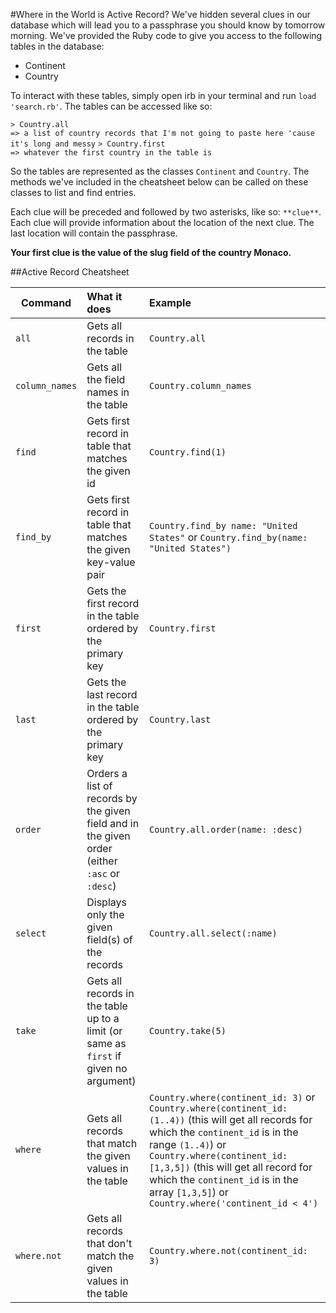 #Where in the World is Active Record?
We've hidden several clues in our database which will lead you to a passphrase you should know by tomorrow morning. We've provided the Ruby code to give you access to the following tables in the database:

- Continent
- Country

To interact with these tables, simply open irb in your terminal and run `load 'search.rb'`. The tables can be accessed like so:

```> Country.all```  
```=> a list of country records that I'm not going to paste here 'cause it's long and messy```
```> Country.first```  
```=> whatever the first country in the table is```

So the tables are represented as the classes `Continent` and `Country`. The methods we've included in the cheatsheet below can be called on these classes to list and find entries.

Each clue will be preceded and followed by two asterisks, like so: `**clue**`. Each clue will provide information about the location of the next clue. The last location will contain the passphrase.

**Your first clue is the value of the slug field of the country Monaco.**

##Active Record Cheatsheet

| Command       | What it does      | Example  |
| ------------- |:-------------| :--------|
| `all`      | Gets all records in the table | `Country.all` |
| `column_names` | Gets all the field names in the table | `Country.column_names` |
| `find`      | Gets first record in table that matches the given id | `Country.find(1)` |
| `find_by`      | Gets first record in table that matches the given key-value pair |   `Country.find_by name: "United States"` or `Country.find_by(name: "United States")` |
| `first`      | Gets the first record in the table ordered by the primary key | `Country.first` |
| `last`      | Gets the last record in the table ordered by the primary key | `Country.last` |
| `order`      | Orders a list of records by the given field and in the given order (either `:asc` or `:desc`) | `Country.all.order(name: :desc)` |
| `select`      | Displays only the given field(s) of the records |   `Country.all.select(:name)` |
| `take`      | Gets all records in the table up to a limit (or same as `first` if given no argument) | `Country.take(5)` |
| `where`      | Gets all records that match the given values in the table | `Country.where(continent_id: 3)` or `Country.where(continent_id: (1..4))` (this will get all records for which the `continent_id` is in the range `(1..4)`) or `Country.where(continent_id: [1,3,5])` (this will get all record for which the `continent_id` is in the array `[1,3,5]`) or `Country.where('continent_id < 4')` |
| `where.not`      | Gets all records that don't match the given values in the table | `Country.where.not(continent_id: 3)` |